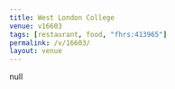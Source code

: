 ```yaml
---
title: West London College
venue: v16603
tags: [restaurant, food, "fhrs:413965"]
permalink: /v/16603/
layout: venue
---
```

null